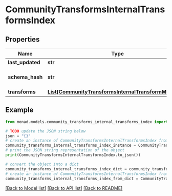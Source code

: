 # CommunityTransformsInternalTransformsIndex


## Properties

Name | Type | Description | Notes
------------ | ------------- | ------------- | -------------
**last_updated** | **str** |  | [optional] 
**schema_hash** | **str** | Hash of the schema structure | [optional] 
**transforms** | [**List[CommunityTransformsInternalTransformMetadata]**](CommunityTransformsInternalTransformMetadata.md) |  | [optional] 

## Example

```python
from monad.models.community_transforms_internal_transforms_index import CommunityTransformsInternalTransformsIndex

# TODO update the JSON string below
json = "{}"
# create an instance of CommunityTransformsInternalTransformsIndex from a JSON string
community_transforms_internal_transforms_index_instance = CommunityTransformsInternalTransformsIndex.from_json(json)
# print the JSON string representation of the object
print(CommunityTransformsInternalTransformsIndex.to_json())

# convert the object into a dict
community_transforms_internal_transforms_index_dict = community_transforms_internal_transforms_index_instance.to_dict()
# create an instance of CommunityTransformsInternalTransformsIndex from a dict
community_transforms_internal_transforms_index_from_dict = CommunityTransformsInternalTransformsIndex.from_dict(community_transforms_internal_transforms_index_dict)
```
[[Back to Model list]](../README.md#documentation-for-models) [[Back to API list]](../README.md#documentation-for-api-endpoints) [[Back to README]](../README.md)


